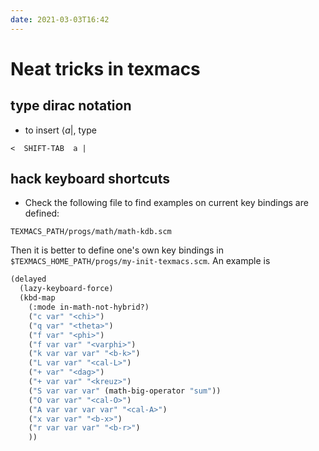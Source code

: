 ```yaml
---
date: 2021-03-03T16:42
---
```


# Neat tricks in texmacs

## type dirac notation

- to insert $\langle a |$, type

```texmacs
<  SHIFT-TAB  a |
```

## hack keyboard shortcuts

- Check the following file to find examples on current key bindings are defined:

```shell
TEXMACS_PATH/progs/math/math-kdb.scm
```

Then it is better to define one's own key bindings in `$TEXMACS_HOME_PATH/progs/my-init-texmacs.scm`. An example is

```scheme
(delayed
  (lazy-keyboard-force)
  (kbd-map
    (:mode in-math-not-hybrid?)
    ("c var" "<chi>")
    ("q var" "<theta>")
    ("f var" "<phi>")
    ("f var var" "<varphi>")
    ("k var var var" "<b-k>")
    ("L var var" "<cal-L>")
    ("+ var" "<dag>")
    ("+ var var" "<kreuz>")
    ("S var var var" (math-big-operator "sum"))
    ("O var var" "<cal-O>")
    ("A var var var var" "<cal-A>")
    ("x var var" "<b-x>")
    ("r var var var" "<b-r>")
    ))
```
